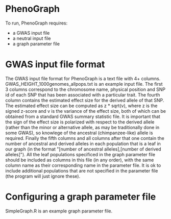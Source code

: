 # PhenoGraph

To run, PhenoGraph requires:
- a GWAS input file
- a neutral input file
- a graph parameter file

# GWAS input file format

The GWAS input file format for PhenoGraph is a text file with 4+ columns. GWAS_HEIGHT_1000genomes_allpops.txt is an example input file. The first 3 columns correspond to the chromosome name, physical position and SNP id of each SNP that has been associated with a particular trait. The fourth column contains the estimated effect size for the derived allele of that SNP. The estimated effect size can be computed as z * sqrt(v), where z is the signed z-score and v is the variance of the effect size, both of which can be obtained from a standard GWAS summary statistic file. It is important that the sign of the effect size is polarized with respect to the derived allele (rather than the minor or alternative allele, as may be traditionally done in some GWAS), so knowlege of the ancestral (chimpanzee-like) allele is required. Finally the fifth columns and all columns after that one contain the number of ancestral and derived alleles in each population that is a leaf in our graph (in the format "[number of ancestral alleles],[number of derived alleles]"). All the leaf populations specificed in the graph parameter file should be included as columns in this file (in any order), with the same column name as their corresponding name in the parameter file. It is ok to include additional populations that are not specified in the parameter file (the program will just ignore these).


# Configuring a graph parameter file

SimpleGraph.R is an example graph parameter file.
